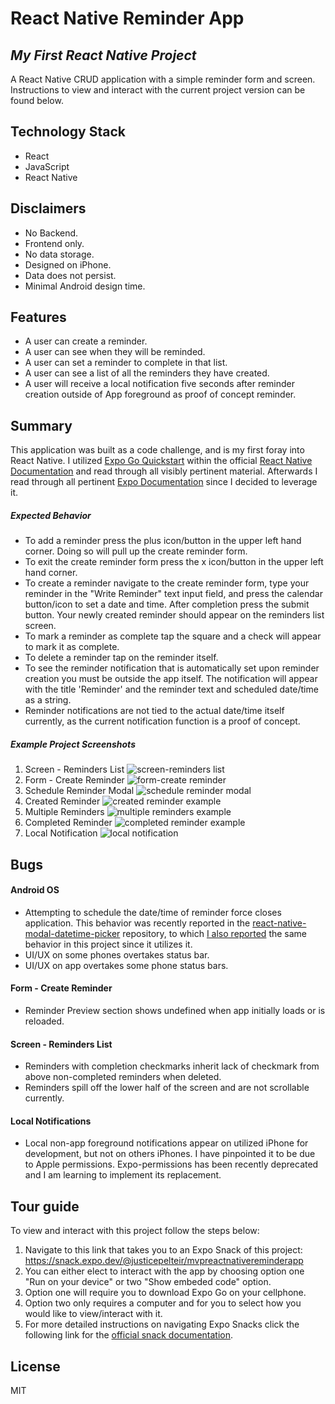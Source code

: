 # React Native Reminder App
## _My First React Native Project_

A React Native CRUD application with a simple reminder form and screen. Instructions to view and interact with the current project version can be found below.

## Technology Stack

- React
- JavaScript
- React Native

## Disclaimers
- No Backend.
- Frontend only.
- No data storage.
- Designed on iPhone.
- Data does not persist.
- Minimal Android design time.

## Features

- A user can create a reminder.
- A user can see when they will be reminded.
- A user can set a reminder to complete in that list.
- A user can see a list of all the reminders they have created.
- A user will receive a local notification five seconds after reminder creation outside of App foreground as proof of concept reminder.

## Summary

This application was built as a code challenge, and is my first foray into React Native. I utilized [Expo Go Quickstart](https://reactnative.dev/docs/environment-setup) within the official [React Native Documentation](https://reactnative.dev/docs/getting-started) and read through all visibly pertinent material. Afterwards I read through all pertinent [Expo Documentation](https://docs.expo.dev/get-started/create-a-new-app/) since I decided to leverage it.

##### Expected Behavior
- To add a reminder press the plus icon/button in the upper left hand corner. Doing so will pull up the create reminder form.
- To exit the create reminder form press the x icon/button in the upper left hand corner.
- To create a reminder navigate to the create reminder form, type your reminder in the "Write Reminder" text input field, and press the calendar button/icon to set a date and time. After completion press the submit button. Your newly created reminder should appear on the reminders list screen.
- To mark a reminder as complete tap the square and a check will appear to mark it as complete.
- To delete a reminder tap on the reminder itself.
- To see the reminder notification that is automatically set upon reminder creation you must be outside the app itself. The notification will appear with the title 'Reminder' and the reminder text and scheduled date/time as a string.
- Reminder notifications are not tied to the actual date/time itself currently, as the current notification function is a proof of concept.

##### Example Project Screenshots

1. Screen - Reminders List
![screen-reminders list](README-IMAGES/memoryz-challenge-reminders-list-screen.png)
2. Form - Create Reminder
![form-create reminder](README-IMAGES/memoryz-challenge-reminder-form.png)
3. Schedule Reminder Modal
![schedule reminder modal](README-IMAGES/memoryz-challenge-schedule-reminder-modal.png)
4. Created Reminder
![created reminder example](README-IMAGES/memoryz-challenge-reminder-example.png)
5. Multiple Reminders
![multiple reminders example](README-IMAGES/memoryz-challenge-multiple-reminders-example.png)
6. Completed Reminder
![completed reminder example](README-IMAGES/memoryz-challenge-completed-reminder-example.png)
7. Local Notification
![local notification](README-IMAGES/memoryz-challenge-local-reminder-notification.png)

## Bugs

#### Android OS
- Attempting to schedule the date/time of reminder force closes application. This behavior was recently reported in the [react-native-modal-datetime-picker](https://github.com/mmazzarolo/react-native-modal-datetime-picker) repository, to which [I also reported](https://github.com/mmazzarolo/react-native-modal-datetime-picker/issues/662) the same behavior in this project since it utilizes it.
- UI/UX on some phones overtakes status bar.
- UI/UX on app overtakes some phone status bars.

#### Form - Create Reminder
- Reminder Preview section shows undefined when app initially loads or is reloaded.

#### Screen - Reminders List
- Reminders with completion checkmarks inherit lack of checkmark from above non-completed reminders when deleted.
- Reminders spill off the lower half of the screen and are not scrollable currently.

#### Local Notifications
- Local non-app foreground notifications appear on utilized iPhone for development, but not on others iPhones. I have pinpointed it to be due to Apple permissions. Expo-permissions has been recently deprecated and I am learning to implement its replacement.

## Tour guide

To view and interact with this project follow the steps below:

1. Navigate to this link that takes you to an Expo Snack of this project: https://snack.expo.dev/@justicepelteir/mvpreactnativereminderapp
2. You can either elect to interact with the app by choosing option one "Run on your device" or two "Show embeded code" option. 
3. Option one will require you to download Expo Go on your cellphone.
4. Option two only requires a computer and for you to select how you would like to view/interact with it.
5. For more detailed instructions on navigating Expo Snacks click the following link for the [official snack documentation](https://docs.expo.dev/workflow/snack/).

## License

MIT